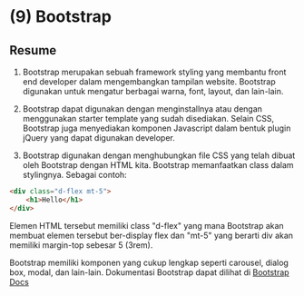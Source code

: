 # (9) Bootstrap

## Resume

1. Bootstrap merupakan sebuah framework styling yang membantu front end developer dalam mengembangkan tampilan website. Bootstrap digunakan untuk mengatur berbagai warna, font, layout, dan lain-lain.

2. Bootstrap dapat digunakan dengan menginstallnya atau dengan menggunakan starter template yang sudah disediakan. Selain CSS, Bootstrap juga menyediakan komponen Javascript dalam bentuk plugin jQuery yang dapat digunakan developer.

3. Bootstrap digunakan dengan menghubungkan file CSS yang telah dibuat oleh Bootstrap dengan HTML kita. Bootstrap memanfaatkan class dalam stylingnya. Sebagai contoh:

```HTML
<div class="d-flex mt-5">
    <h1>Hello</h1>
</div>
```

Elemen HTML tersebut memiliki class "d-flex" yang mana Bootstrap akan membuat elemen tersebut ber-display flex dan "mt-5" yang berarti div akan memiliki margin-top sebesar 5 (3rem).

Bootstrap memiliki komponen yang cukup lengkap seperti carousel, dialog box, modal, dan lain-lain. Dokumentasi Bootstrap dapat dilihat di [Bootstrap Docs](https://getbootstrap.com/docs/4.1/getting-started/introduction/)
